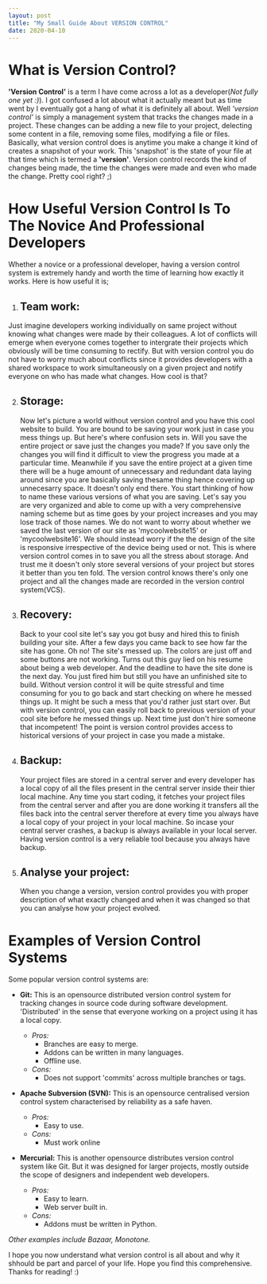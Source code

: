 ```yaml
---
layout: post
title: "My Small Guide About VERSION CONTROL"
date: 2020-04-10
---
```


# What is Version Control?
**'Version Control'** is a term I have come across a lot as a developer(*Not fully one yet :)*). 
I got confused a lot about what it actually meant but as time went by I eventually got a hang of what it is definitely all about. Well *'version control'* is simply a management system that tracks the changes made in a project. These changes can be adding a new file to your project, delecting some content in a file, removing some files, modifying a file or files. Basically, what version control does is anytime you make a change it kind of creates a snapshot of your work. This 'snapshot' is the state of your file at that time which is termed a **'version'**. Version control records the kind of changes being made, the time the changes were made and even who made the change. Pretty cool right? ;)

# How Useful Version Control Is To The Novice And Professional Developers
Whether a novice or a professional developer, having a version control system is extremely handy and worth the time of learning how exactly it works. Here is how useful it is;

1. ## **Team work:** 
  Just imagine developers working individually on same project without knowing what changes were made by their colleagues. A lot of conflicts will emerge when everyone comes together to intergrate their projects which obviously will be time consuming to rectify. But with version control you do not have to worry much about conflicts since it provides developers with a shared workspace to work simultaneously on a given project and notify everyone on who has made what changes. How cool is that? 
  
2. ## **Storage:** 
     Now let's picture a world without version control and you have this cool website to build. You are bound to be saving your work just in case you mess things up. But here's where confusion sets in. Will you save the entire project or save just the changes you made? If you save only the changes you will find it difficult to view the progress you made at a particular time. Meanwhile if you save the entire project at a given time there will be a huge amount of unnecessary and redundant data laying around since you are basically saving thesame thing hence covering up unnecesarry space. 
      It doesn't only end there. You start thinking of how to name these various versions of what you are saving. Let's say you are very organized and able to come up with a very comprehensive naming scheme but as time goes by your project increases and you may lose track of those names. We do not want to worry about whether we saved the last version of our site as 'mycoolwebsite15' or 'mycoolwebsite16'. We should instead worry if the the design of the site is responsive irrespective of the device being used or not. This is where version control comes in to save you all the stress about storage. And trust me it doesn't only store several versions of your project but stores it better than you ten fold. The version control knows there's only one project and all the changes made are recorded in the version control system(VCS).
    
3. ## **Recovery:** 
    Back to your cool site let's say you got busy and hired this to finish building your site. After a few days you came back to see how far the site has gone. Oh no! The site's messed up. The colors are just off and some buttons are not working. Turns out this guy lied on his resume about being a web developer. And the deadline to have the site done is the next day. You just fired him but still you have an unfinished site to build. Without version control it will be quite stressful and time consuming for you to go back and start checking on where he messed things up. It might be such a mess that you'd rather just start over. But with version control, you can easily roll back to previous version of your cool site before he messed things up. Next time just don't hire someone that incompetent! The point is version control provides access to historical versions of your project in case you made a mistake.
  
4. ## **Backup:** 
    Your project files are stored in a central server and every developer has a local copy of all the files present in the central server inside their thier local machine. Any time you start coding, it fetches your project files from the central server and after you are done working it transfers all the files back into the central server therefore at every time you always have a local copy of your project in your local machine. So incase your central server crashes, a backup is always available in your local server. Having version control is a very reliable tool because you always have backup.
  
5. ## **Analyse your project:** 
    When you change a version, version control provides you with proper description of what exactly changed and when it was changed so that you can analyse how your project evolved.

# Examples of Version Control Systems
Some popular version control systems are:

* **Git:**  This is an opensource distributed version control system for tracking changes in source code during software development. 'Distributed' in the sense that everyone working on a project using it has a local copy.

  * *Pros:*
    * Branches are easy to merge.
    * Addons can be written in many languages.
    * Offline use.
  * *Cons:*
    * Does not support 'commits' across multiple branches or tags.
    
* **Apache Subversion (SVN):** This is an opensource centralised version control system characterised by reliability as a safe haven.

  * *Pros:*
    * Easy to use.
  * *Cons:*
    * Must work online

* **Mercurial:** This is another opensource distributes version control system like Git. But it was designed for larger projects, mostly outside the scope of designers and independent web developers.

  * *Pros:*
    * Easy to learn.
    * Web server built in.
  * *Cons:*
    * Addons must be written in Python.

*Other examples include Bazaar, Monotone.*

I hope you now understand what version control is all about and why it shhould be part and parcel of your life. Hope you find this comprehensive.
Thanks for reading! :)
